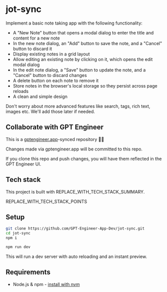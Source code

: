# jot-sync

Implement a basic note taking app with the following functionality:

- A "New Note" button that opens a modal dialog to enter the title and content for a new note
- In the new note dialog, an "Add" button to save the note, and a "Cancel" button to discard it
- Display existing notes in a grid layout 
- Allow editing an existing note by clicking on it, which opens the edit modal dialog
- In the edit note dialog, a "Save" button to update the note, and a "Cancel" button to discard changes
- A delete button on each note to remove it
- Store notes in the browser's local storage so they persist across page reloads
- A clean and simple design

Don't worry about more advanced features like search, tags, rich text, images etc. We'll add those later if needed.

## Collaborate with GPT Engineer

This is a [gptengineer.app](https://gptengineer.app)-synced repository 🌟🤖

Changes made via gptengineer.app will be committed to this repo.

If you clone this repo and push changes, you will have them reflected in the GPT Engineer UI.

## Tech stack

This project is built with REPLACE_WITH_TECH_STACK_SUMMARY.

REPLACE_WITH_TECH_STACK_POINTS

## Setup

```sh
git clone https://github.com/GPT-Engineer-App-Dev/jot-sync.git
cd jot-sync
npm i
```

```sh
npm run dev
```

This will run a dev server with auto reloading and an instant preview.

## Requirements

- Node.js & npm - [install with nvm](https://github.com/nvm-sh/nvm#installing-and-updating)
